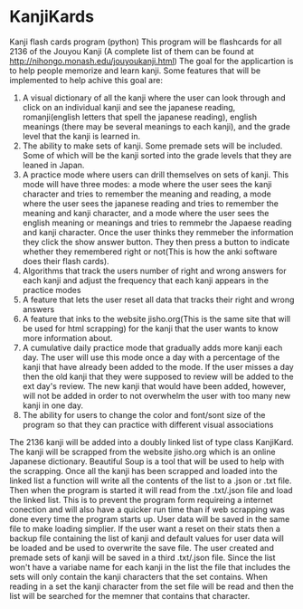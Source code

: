 # KanjiKards
Kanji flash cards program (python)
This program will be flashcards for all 2136 of the Jouyou Kanji
(A complete list of them can be found at http://nihongo.monash.edu/jouyoukanji.html)
The goal for the applicartion is to help people memorize and learn kanji.
Some features that will be implemented to help achive this goal are: 
  1) A visual dictionary of all the kanji where the user can look through and click on an individual 
  kanji and see the japanese reading, romanji(english letters that spell the japanese reading), 
  english meanings (there may be several meanings to each kanji), and the grade level that the kanji is learned in.
  2) The ability to make sets of kanji. Some premade sets will be included. Some of which will be the kanji sorted into
  the grade levels that they are leaned in Japan.
  3) A practice mode where users can drill themselves on sets of kanji. This mode will have three modes:
  a mode where the user sees the kanji character and tries to remember the meaning and reading, a mode where the user
  sees the japanese reading and tries to remember the meaning and kanji character, and a mode where the user sees the
  english meaning or meanings and tries to remmebr the Japaese reading and kanji character. Once the user thinks they
  remmeber the information they click the show answer button. They then press a button to indicate whether they remembered
  right or not(This is how the anki software does their flash cards).
  4) Algorithms that track the users number of right and wrong answers for each kanji and adjust the frequency that each
  kanji appears in the practice modes
  5) A feature that lets the user reset all data that tracks their right and wrong answers
  6) A feature that inks to the website jisho.org(This is the same site that will be used for html scrapping) for the kanji 
  that the user wants to know more information about. 
  7) A cumulative daily practice mode that gradually adds more kanji each day. The user will use this mode once a day
  with a percentage of the kanji that have already been added to the mode. If the user misses a day then the old kanji that
  they were supposed to review will be added to the ext day's review. The new kanji that would have been added, however, will 
  not be added in order to not overwhelm the user with too many new kanji in one day. 
  8) The ability for users to change the color and font/sont size of the program so that they can practice with different visual      associations


The 2136 kanji will be added into a doubly linked list of type class KanjiKard. The kanji will be scrapped from 
the website jisho.org which is an online Japanese dictionary. Beautiful Soup is a tool that will be used to help
with the scrapping. Once all the kanji has been scrapped and loaded into the linked list a function will write all
the contents of the list to a .json or .txt file. Then when the program is started it will read from the .txt/.json 
file and load the linked list. This is to prevent the program form requireing a internet conection and will also have
a quicker run time than if web scrapping was done every time the program starts up. User data will be saved in the same 
file to make loading simplier. If the user want a reset on their stats then a backup file containing the list of kanji 
and default values for user data will be loaded and be used to overwrite the save file. The user created and premade sets
of kanji will be saved in a third .txt/.json file. Since the list won't have a variabe name for each kanji in the list
the file that includes the sets will only contain the kanji characters that the set contains. When reading in a set 
the kanji character from the set file will be read and then the list will be searched for the memner that contains that
character. 

